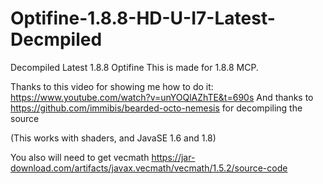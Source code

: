 # Optifine-1.8.8-HD-U-I7-Latest-Decmpiled
Decompiled Latest 1.8.8 Optifine
This is made for 1.8.8 MCP.

Thanks to this video for showing me how to do it: https://www.youtube.com/watch?v=unYOQlAZhTE&t=690s
And thanks to https://github.com/immibis/bearded-octo-nemesis for decompiling the source

(This works with shaders, and JavaSE 1.6 and 1.8)

You also will need to get vecmath https://jar-download.com/artifacts/javax.vecmath/vecmath/1.5.2/source-code
